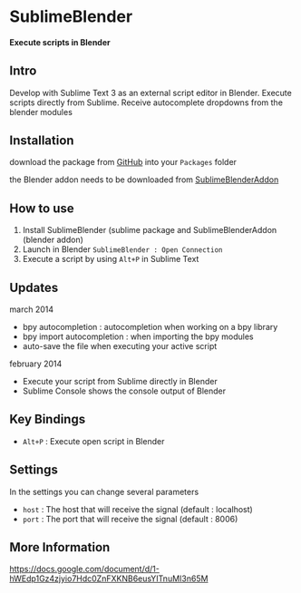 SublimeBlender
==============
#### Execute scripts in Blender

## Intro
Develop with Sublime Text 3 as an external script editor in Blender.
Execute scripts directly from Sublime.
Receive autocomplete dropdowns from the blender modules

## Installation
download the package from [GitHub](https://github.com/svenfraeys/SublimeFoldPython "SublimeFoldPython") into your `Packages` folder

the Blender addon needs to be downloaded from [SublimeBlenderAddon](https://github.com/svenfraeys/SublimeBlenderAddon "SublimeBlenderAddon")

## How to use
1. Install SublimeBlender (sublime package and SublimeBlenderAddon (blender addon)
2. Launch in Blender `SublimeBlender : Open Connection`
3. Execute a script by using `Alt+P` in Sublime Text

## Updates
march 2014
* bpy autocompletion : autocompletion when working on a bpy library
* bpy import autocompletion : when importing the bpy modules
* auto-save the file when executing your active script

february 2014
* Execute your script from Sublime directly in Blender
* Sublime Console shows the console output of Blender


## Key Bindings
* `Alt+P` : Execute open script in Blender

## Settings
In the settings you can change several parameters
* `host` : The host that will receive the signal (default : localhost)
* `port` : The port that will receive the signal (default : 8006)
 
## More Information
https://docs.google.com/document/d/1-hWEdp1Gz4zjyio7Hdc0ZnFXKNB6eusYITnuMI3n65M
